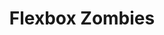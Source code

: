 ---
title: 'Flexbox Zombies'
link: 'https://flexboxzombies.com/p/flexbox-zombies'
summary: 'Learn CSS flexbox by defeating zombies.'
tags: ['education', 'fun', 'age-14-plus', 'learn-to-code']
---